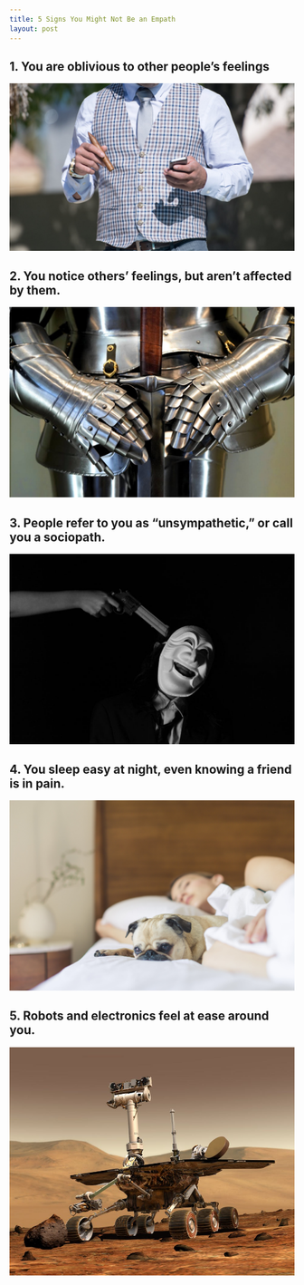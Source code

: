 ```yaml
---
title: 5 Signs You Might Not Be an Empath
layout: post
---
```


## 1.  You are oblivious to other people’s feelings
![](/images/businessman.jpg)
## 2.  You notice others’ feelings, but aren’t affected by them.
![](/images/knight.jpeg)
## 3.  People refer to you as “unsympathetic,” or call you a sociopath.
![](/images/villain.jpeg)
## 4.  You sleep easy at night, even knowing a friend is in pain.
![](/images/sleep.jpeg)
## 5.  Robots and electronics feel at ease around you.
![](/images/marsrover.jpeg)
